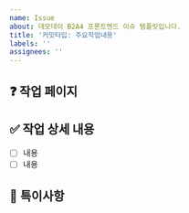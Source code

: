 ```yaml
---
name: Issue
about: 데모데이 B2A4 프론트엔드 이슈 템플릿입니다.
title: '커밋타입: 주요작업내용'
labels: ''
assignees: ''
---
```


## ❓ 작업 페이지

## ✅ 작업 상세 내용

- [ ] 내용
- [ ] 내용

## 👀 특이사항
